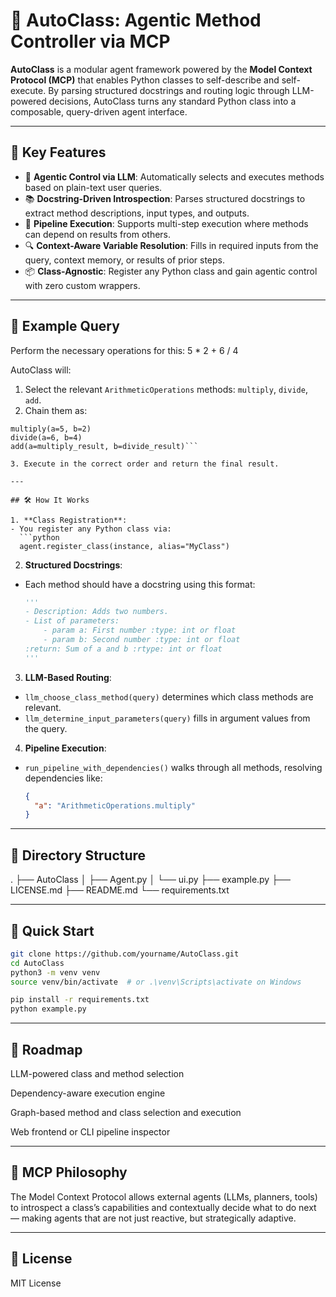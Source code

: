 # 🤖 AutoClass: Agentic Method Controller via MCP

**AutoClass** is a modular agent framework powered by the **Model Context Protocol (MCP)** that enables Python classes to self-describe and self-execute. By parsing structured docstrings and routing logic through LLM-powered decisions, AutoClass turns any standard Python class into a composable, query-driven agent interface.

---

## 🚀 Key Features

- 🧠 **Agentic Control via LLM**: Automatically selects and executes methods based on plain-text user queries.
- 📚 **Docstring-Driven Introspection**: Parses structured docstrings to extract method descriptions, input types, and outputs.
- 🔁 **Pipeline Execution**: Supports multi-step execution where methods can depend on results from others.
- 🔍 **Context-Aware Variable Resolution**: Fills in required inputs from the query, context memory, or results of prior steps.
- 📦 **Class-Agnostic**: Register any Python class and gain agentic control with zero custom wrappers.

---

## 🧩 Example Query

Perform the necessary operations for this: 5 * 2 + 6 / 4



AutoClass will:
1. Select the relevant `ArithmeticOperations` methods: `multiply`, `divide`, `add`.
2. Chain them as:
```
multiply(a=5, b=2)
divide(a=6, b=4)
add(a=multiply_result, b=divide_result)```

3. Execute in the correct order and return the final result.

---

## 🛠️ How It Works

1. **Class Registration**:
- You register any Python class via:
  ```python
  agent.register_class(instance, alias="MyClass")
  ```

2. **Structured Docstrings**:
- Each method should have a docstring using this format:
  ```python
  '''
  - Description: Adds two numbers.
  - List of parameters:
      - param a: First number :type: int or float
      - param b: Second number :type: int or float
  :return: Sum of a and b :rtype: int or float
  '''
  ```

3. **LLM-Based Routing**:
- `llm_choose_class_method(query)` determines which class methods are relevant.
- `llm_determine_input_parameters(query)` fills in argument values from the query.

4. **Pipeline Execution**:
- `run_pipeline_with_dependencies()` walks through all methods, resolving dependencies like:
  ```json
  {
    "a": "ArithmeticOperations.multiply"
  }
  ```

---

## 📂 Directory Structure

.
├── AutoClass
│   ├── Agent.py
│   └── ui.py
├── example.py
├── LICENSE.md
├── README.md
└── requirements.txt

---

## 🧪 Quick Start

```bash
git clone https://github.com/yourname/AutoClass.git
cd AutoClass
python3 -m venv venv
source venv/bin/activate  # or .\venv\Scripts\activate on Windows

pip install -r requirements.txt
python example.py
```
---

## 📌 Roadmap
 LLM-powered class and method selection

 Dependency-aware execution engine

 Graph-based method and class selection and execution

 Web frontend or CLI pipeline inspector

---

## 🧠 MCP Philosophy
The Model Context Protocol allows external agents (LLMs, planners, tools) to introspect a class’s capabilities and contextually decide what to do next — making agents that are not just reactive, but strategically adaptive.

---

## 📝 License
MIT License

